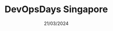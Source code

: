---
date: 21/03/2024
city: Singapore
country: Sinagpore
title: DevOpsDays Singapore
url: https://devopsdays.org/events/2024-singapore/welcome/
---